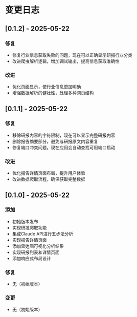 # 变更日志

## [0.1.2] - 2025-05-22

### 修复
- 修复行业信息获取失败的问题，现在可以正确显示研报行业分类
- 改进爬虫解析逻辑，增加调试输出，提高信息获取准确性

### 改进
- 优化页面显示，使行业信息更加明确
- 增强数据解析的健壮性，处理多种网页结构

## [0.1.1] - 2025-05-22

### 修复
- 移除研报内容的字符限制，现在可以显示完整研报内容
- 删除报告摘要部分，避免与研报原文内容重复
- 修复端口冲突问题，现在应用会自动查找可用端口启动

### 改进
- 优化报告详情页面布局，提升用户体验
- 改进数据爬取流程，确保获取完整数据

## [0.1.0] - 2025-05-22

### 添加
- 初始版本发布
- 实现研报爬取功能
- 集成Claude API进行五步法分析
- 实现报告详情页面
- 添加雷达图可视化分析结果
- 实现研报列表和详情页面
- 添加响应式布局设计

### 修复
- 无（初始版本）

### 变更
- 无（初始版本）
